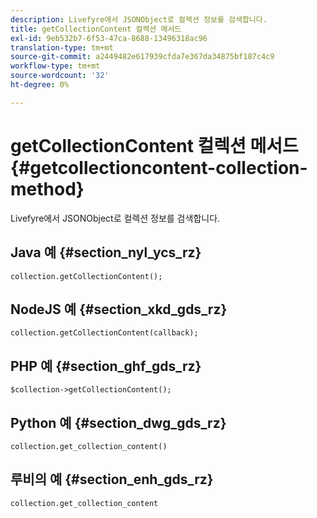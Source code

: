 ```yaml
---
description: Livefyre에서 JSONObject로 컬렉션 정보를 검색합니다.
title: getCollectionContent 컬렉션 메서드
exl-id: 9eb532b7-6f53-47ca-8688-13496318ac96
translation-type: tm+mt
source-git-commit: a2449482e617939cfda7e367da34875bf187c4c9
workflow-type: tm+mt
source-wordcount: '32'
ht-degree: 0%

---
```


# getCollectionContent 컬렉션 메서드{#getcollectioncontent-collection-method}

Livefyre에서 JSONObject로 컬렉션 정보를 검색합니다.

## Java 예 {#section_nyl_ycs_rz}

```
collection.getCollectionContent(); 
```

## NodeJS 예 {#section_xkd_gds_rz}

```
collection.getCollectionContent(callback); 
```

## PHP 예 {#section_ghf_gds_rz}

```
$collection->getCollectionContent(); 
```

## Python 예 {#section_dwg_gds_rz}

```
collection.get_collection_content() 
```

## 루비의 예 {#section_enh_gds_rz}

```
collection.get_collection_content 
```
